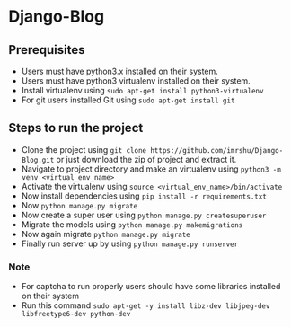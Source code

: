 # Django-Blog

## Prerequisites
* Users must have python3.x installed on their system.
* Users must have python3 virtualenv installed on their system.
* Install virtualenv using `sudo apt-get install python3-virtualenv`
* For git users installed Git using `sudo apt-get install git`

## Steps to run the project
* Clone the project using `git clone https://github.com/imrshu/Django-Blog.git` or just download the zip of project and extract it.
* Navigate to project directory and make an virtualenv using `python3 -m venv <virtual_env_name>`
* Activate the virtualenv using `source <virtual_env_name>/bin/activate`
* Now install dependencies using `pip install -r requirements.txt`
* Now `python manage.py migrate`
* Now create a super user using `python manage.py createsuperuser`
* Migrate the models using `python manage.py makemigrations`
* Now again migrate `python manage.py migrate`
* Finally run server up by using `python manage.py runserver`

### Note
* For captcha to run properly users should have some libraries installed on their system
* Run this command `sudo apt-get -y install libz-dev libjpeg-dev libfreetype6-dev python-dev`
